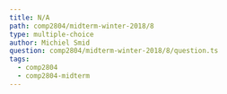 ```yaml
---
title: N/A
path: comp2804/midterm-winter-2018/8
type: multiple-choice
author: Michiel Smid
question: comp2804/midterm-winter-2018/8/question.ts
tags:
  - comp2804
  - comp2804-midterm
---
```

